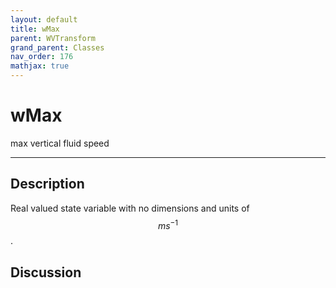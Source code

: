 ```yaml
---
layout: default
title: wMax
parent: WVTransform
grand_parent: Classes
nav_order: 176
mathjax: true
---
```


#  wMax

max vertical fluid speed


---

## Description
Real valued state variable with no dimensions and units of $$m s^{-1}$$.

## Discussion

